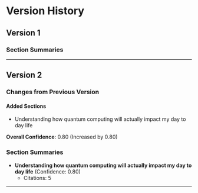# Version History

## Version 1

### Section Summaries


---

## Version 2

### Changes from Previous Version

#### Added Sections

- Understanding how quantum computing will actually impact my day to day life

**Overall Confidence**: 0.80 (Increased by 0.80)

### Section Summaries

- **Understanding how quantum computing will actually impact my day to day life** (Confidence: 0.80)
  - Citations: 5

---

